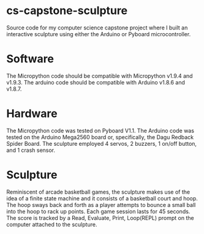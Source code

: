 # cs-capstone-sculpture
Source code for my computer science capstone project where I built an interactive sculpture using either the Arduino or Pyboard microcontroller.
# Software
The Micropython code should be compatible with Micropython v1.9.4 and v1.9.3. The arduino code should be compatible with Arduino v1.8.6 and v1.8.7.
# Hardware
The Micropython code was tested on Pyboard V1.1. The Arduino code was tested on the Arduino Mega2560 board or, specifically, the Dagu Redback Spider Board. The sculpture employed 4 servos, 2 buzzers, 1 on/off button, and 1 crash sensor.
# Sculpture
Reminiscent of arcade basketball games, the sculpture makes use of the idea of a finite state machine and it 
consists of a basketball court and hoop. The hoop sways back and forth as a player attempts
to bounce a small ball into the hoop to rack up points. Each game session lasts for 45 seconds. The score is tracked by a 
Read, Evaluate, Print, Loop(REPL) prompt on the computer attached to the sculpture. 

